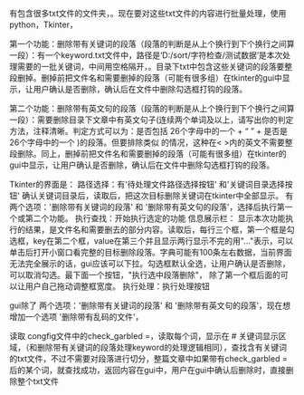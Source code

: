有包含很多txt文件的文件夹，。现在要对这些txt文件的内容进行批量处理，使用python，Tkinter，

第一个功能：删除带有关键词的段落（段落的判断是从上个换行到下个换行之间算一段）：有一个keyword.txt文件中，路径是‘D:/sort/字符检查/测试数据’是本次处理需要的一批关键词，中间用空格隔开，。目录下txt中包含这些关键词的段落要整段删掉。删掉前把文件名和需要删掉的段落（可能有很多组）在tkinter的gui中显示，让用户确认是否删除，确认后在文件中删除勾选框打钩的段落。

第二个功能：删除带有英文句的段落（段落的判断是从上个换行到下个换行之间算一段）：需要删除目录下文章中有英文句子(连续两个单词及以上，请写出你的判定方法，注释清晰。判定方式可以为：是否包括 26个字母中的一个 + “ ” + 是否是 26个字母中的一个 )的段落。但要排除类似 <td style="border:1px solid black; padding: 8px;">的情况，这种在< >内的英文不需要整段删除。同上，删掉前把文件名和需要删掉的段落（可能有很多组）在tkinter的gui中显示，让用户确认是否删除，确认后在文件中删除勾选框打钩的段落。

Tkinter的界面是：
路径选择：有'待处理文件路径选择按钮' 和'关键词目录选择按钮'
确认关键词目录后，读取后，把这次目标删除关键词在tkinter中全部显示。
有两个选项：'删除带有关键词的段落' 和 '删除带有英文句的段落'，选择后执行第一个或第二个功能。
执行查找：开始执行选定的功能 
信息展示栏：
显示本次功能执行的结果，是文件名和需要删去的部分内容。读取后，每行三个框，第一个框是勾选框，key在第二个框，value在第三个并且显示两行显示不完的用"..."表示，可以单击后打开小窗口看完整的目标删除段落。字典可能有100条左右数据，当前界面无法完全展示的话，gui应该可以下拉。勾选框默认全选，让用户确认是否删除，可以取消勾选。最下面一个按钮，"执行选中段落删除"，
除了第一个框后面的可以让用户自己拖动调整框宽度。
执行处理：执行处理按钮

gui除了 两个选项：'删除带有关键词的段落' 和 '删除带有英文句的段落'，现在想增加一个选项 '删除带有乱码的文件'，

读取 congfig文件中的check_garbled =，读取每个词，显示在 # 关键词显示区域，（和删除带有关键词的段落处理keyword的处理逻辑相同），查找含有关键词的txt文件，不过不需要对段落进行切分，整篇文章中如果带有check_garbled =后的某个词，就查找成功，返回内容在gui中，用户在gui中确认后删除时，直接删除整个txt文件